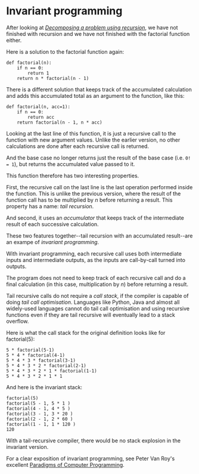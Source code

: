 # Invariant programming

After looking at [*Decomposing a problem using recursion*](/2014/04/17/recursion.html), we have not finished with recursion and we have not finished with the factorial function either.

Here is a solution to the factorial function again:

    def factorial(n):
        if n == 0: 
            return 1
        return n * factorial(n - 1)

There is a different solution that keeps track of the accumulated calculation and adds this accumulated total as an argument to the function, like this:

    def factorial(n, acc=1):
        if n == 0:
            return acc
        return factorial(n - 1, n * acc)

Looking at the last line of this function, it is just a recursive call to the function with new argument values. Unlike the earlier version, no other calculations are done after each recursive call is returned. 

And the base case no longer returns just the result of the base case (i.e. `0! = 1`), but returns the accumulated value passed to it.

This function therefore has two interesting properties. 

First, the recursive call on the last line is the last operation performed inside the function. This is unlike the previous version, where the result of the function call has to be multiplied by *n* before returning a result. This property has a name: *tail recursion*.

And second, it uses an *accumulator* that keeps track of the intermediate result of each successive calculation.

These two features together--tail recursion with an accumulated result--are an exampe of *invariant programming*.

With invariant programming, each recursive call uses both intermediate inputs and intermediate outputs, as the inputs are call-by-call turned into outputs.

The program does not need to keep track of each recursive call and do a final calculation (in this case, multiplication by *n*) before returning a result.

Tail recursive calls do not require a *call stack*, if the compiler is capable of doing *tail call optimisation*. Languages like Python, Java and almost all widely-used languages cannot do tail call optimisation and using recursive functions even if they are tail recursive will eventually lead to a stack overflow.

Here is what the call stack for the original definition looks like for factorial(5):

    5 * factorial(5-1)
    5 * 4 * factorial(4-1)
    5 * 4 * 3 * factorial(3-1)
    5 * 4 * 3 * 2 * factorial(2-1)
    5 * 4 * 3 * 2 * 1 * factorial(1-1)
    5 * 4 * 3 * 2 * 1 * 1

And here is the invariant stack:

    factorial(5)
    factorial(5 - 1, 5 * 1 )
    factorial(4 - 1, 4 * 5 )
    factorial(3 - 1, 3 * 20 )
    factorial(2 - 1, 2 * 60 )
    factorial(1 - 1, 1 * 120 )
    120

With a tail-recursive compiler, there would be no stack explosion in the invariant version.

For a clear exposition of invariant programming, see Peter Van Roy's excellent [Paradigms of Computer Programming](https://www.edx.org/course/louvainx/louvainx-louv1-01x-paradigms-computer-1203).
